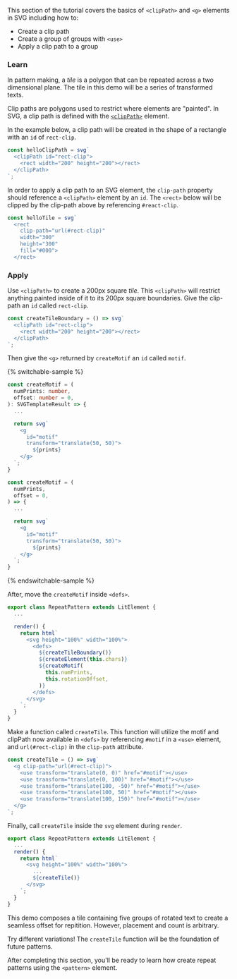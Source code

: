 This section of the tutorial covers the basics of `<clipPath>` and
`<g>` elements in SVG including how to:

- Create a clip path
- Create a group of groups with `<use>`
- Apply a clip path to a group

### Learn

In pattern making, a _tile_ is a polygon that can be repeated across
a two dimensional plane. The tile in this demo will be a series of
transformed texts.

Clip paths are polygons used to restrict where elements are "painted".
In SVG, a clip path is defined with the [`<clipPath>`](https://developer.mozilla.org/en-US/docs/Web/CSS/clip-path)
element.

In the example below, a clip path will be created in the shape of a 
rectangle with an `id` of `rect-clip`.

```ts
const helloClipPath = svg`
  <clipPath id="rect-clip">
    <rect width="200" height="200"></rect>
  </clipPath>
`;
```

In order to apply a clip path to an SVG element, the `clip-path`
property should reference a `<clipPath>` element by an `id`. The
`<rect>` below will be clipped by the clip-path above by referencing
`#react-clip`.

```ts
const helloTile = svg`
  <rect
    clip-path="url(#rect-clip)"
    width="300"
    height="300"
    fill="#000">
  </rect>
```

### Apply

Use `<clipPath>` to create a 200px square _tile_. This `<clipPath>` will
restrict anything painted inside of it to its 200px square boundaries. Give
the clip-path an `id` called `rect-clip`.

```ts
const createTileBoundary = () => svg`
  <clipPath id="rect-clip">
    <rect width="200" height="200"></rect>
  </clipPath>
`;
```

Then give the `<g>` returned by `createMotif` an `id` called `motif`.

{% switchable-sample %}

```ts
const createMotif = (
  numPrints: number,
  offset: number = 0,
): SVGTemplateResult => {
  ...

  return svg`
    <g
      id="motif"
      transform="translate(50, 50)">
        ${prints}
    </g>
  `;
}
```

```js
const createMotif = (
  numPrints,
  offset = 0,
) => {
  ...

  return svg`
    <g
      id="motif"
      transform="translate(50, 50)">
        ${prints}
    </g>
  `;
}
```

{% endswitchable-sample %}


After, move the `createMotif` inside `<defs>`.

```ts
export class RepeatPattern extends LitElement {
  ...

  render() {
    return html`
      <svg height="100%" width="100%">
        <defs>
          ${createTileBoundary()}
          ${createElement(this.chars)}
          ${createMotif(
            this.numPrints,
            this.rotationOffset,
          )}
        </defs>
      </svg>
    `;
  }
}
```

Make a function called `createTile`. This function will utilize the motif
and clipPath now available in `<defs>` by referencing `#motif` in a
`<use>` element, and `url(#rect-clip)` in the `clip-path` attribute.

```ts
const createTile = () => svg`
  <g clip-path="url(#rect-clip)">
    <use transform="translate(0, 0)" href="#motif"></use>
    <use transform="translate(0, 100)" href="#motif"></use>
    <use transform="translate(100, -50)" href="#motif"></use>
    <use transform="translate(100, 50)" href="#motif"></use>
    <use transform="translate(100, 150)" href="#motif"></use>
  </g>
`;
```

Finally, call `createTile` inside the `svg` element during `render`.

```ts
export class RepeatPattern extends LitElement {
  ...
  render() {
    return html`
      <svg height="100%" width="100%">
        ...
        ${createTile()}
      </svg>
    `;
  }
}
```

This demo composes a tile containing five groups of rotated text to create
a seamless offset for repitition. However, placement and count is
arbitrary.

Try different variations! The `createTile` function will be the
foundation of future patterns.

After completing this section, you'll be ready to learn how create
repeat patterns using the `<pattern>` element.